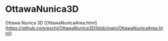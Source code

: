 # OttawaNunica3D
Ottawa Nunica 3D
[OttawaNunicaArea.html]
(https://github.com/eschj/OttawaNunica3D/blob/main/OttawaNunicaArea.html)
